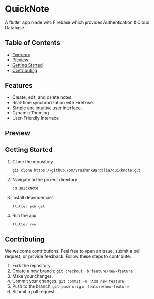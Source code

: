 # QuickNote

A flutter app made with Firebase which provides Authentication & Cloud Database

## Table of Contents
- [Features](#features)
- [Preview](#Preview)
- [Getting Started](#getting-started)
- [Contributing](#contributing)

## Features
- Create, edit, and delete notes.
- Real-time synchronization with Firebase.
- Simple and intuitive user interface.
- Dynamic Theming
- User-Friendly Interface

## Preview


## Getting Started
1. Clone the repository
   
   ```
   git clone https://github.com/VrushankBardolia/quicknote.git
   ```
   
2. Navigate to the project directory

   ```
   cd QuickNote
   ```
   
3. Install dependencies

   ```
   flutter pub get
   ```

4. Run the app
   ```
   flutter run
   ```

## Contributing

We welcome contributions! Feel free to open an issue, submit a pull request, or provide feedback. Follow these steps to contribute:

1. Fork the repository.
2. Create a new branch: `git checkout -b feature/new-feature`
3. Make your changes.
4. Commit your changes: `git commit -m 'Add new feature'`
5. Push to the branch: `git push origin feature/new-feature`
6. Submit a pull request.
